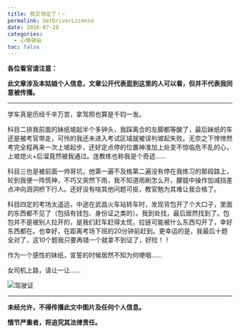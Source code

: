 ```yaml
---
title: 我又领证了！~
permalink: GetDriverLicense
date: 2016-07-28
categories:
  - 心情驿站
toc: false
---
```


**各位看官请注意：**

**此文章涉及本姑娘个人信息，文章公开代表逛到这里的人可以看，但并不代表我同意被传播。**

<!--more-->

----

学车真是历经千辛万苦，拿驾照也算是千钧一发。

科目二排我前面的妹纸坡起半个多钟头，我踩离合的左脚都等酸了，最后妹纸的车还是被考官带走，可怜的我还未进入考试区域就被误判坡起失败。无奈之下悻悻然考完全程再来一次上坡起步，还好定点停的位置神准加上处变不惊临危不乱的心，上坡熄火+后溜竟然被我通过。连教练也称我是个奇迹……

科目三也是被前面一帅哥坑，他第一遍不及格第二遍没有停在我练习的那段路上，轮到我便一阵慌神，不巧又突然下雨，我不知道雨刷怎么开，朦胧中操作加减挡差点冲向涵洞桥下行人。还好没有啥其他问题可抠，教官勉为其难让我合格了。

科目四定的考场太遥远，中途在武昌火车站转车时，发现背包开了个大口子，里面的东西都不见了（包括有钱包、身份证之类的）。我到处找，最后居然找到了。包包并不是被别人拉开的，是我们赶车赶得太慌，拉链可能被什么东西勾开了，幸好东西都在。也幸好，在距离考场下班的20分钟前赶到。更幸运的是，我最后十题全对了，这10个题我只要再错一个就拿不到证了，好险！！

作为一个感性的妹纸，宣誓的时候居然不知为何哽咽……

女司机上路，请让一让……

![驾驶证](https://pek3b.qingstor.com/imephen/20190426161552.png)

----

**未经允许，不得传播此文中图片及任何个人信息。**

**情节严重者，将追究其法律责任。**